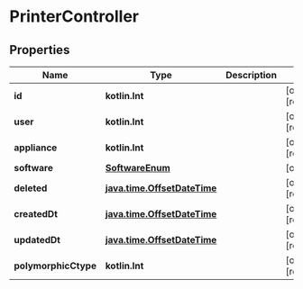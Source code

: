 
# PrinterController

## Properties
Name | Type | Description | Notes
------------ | ------------- | ------------- | -------------
**id** | **kotlin.Int** |  |  [optional] [readonly]
**user** | **kotlin.Int** |  |  [optional] [readonly]
**appliance** | **kotlin.Int** |  |  [optional] [readonly]
**software** | [**SoftwareEnum**](SoftwareEnum.md) |  |  [optional]
**deleted** | [**java.time.OffsetDateTime**](java.time.OffsetDateTime.md) |  |  [optional] [readonly]
**createdDt** | [**java.time.OffsetDateTime**](java.time.OffsetDateTime.md) |  |  [optional] [readonly]
**updatedDt** | [**java.time.OffsetDateTime**](java.time.OffsetDateTime.md) |  |  [optional] [readonly]
**polymorphicCtype** | **kotlin.Int** |  |  [optional] [readonly]



